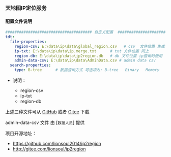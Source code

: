 ### 天地图IP定位服务

#### 配置文件说明

```yml
###################################### 自定义配置  #################################################
tdt:
  file-properties:
    region-csv: E:\data\ip\data\global_region.csv   # csv  文件位置 生成 ip2region.db文件使用
    ip-txt: E:\data\ip\data\ip.merge.txt      # txt 文件位置 同上
    region-db: E:\data\ip\data\ip2region.db   # db 文件位置 ip查询时使用
    admin-data-csv: E:\data\ip\data\AdminData.csv # admin data csv
  search-properties:
    type: B-tree      # 数据查询方式 可选项为: B-tree   Binary   Memory   默认 B-tree
```

- 说明：

    - region-csv
    - ip-txt
    - region-db
 
 上述三种文件可从 [GitHub](https://github.com/lionsoul2014/ip2region/tree/master/data)  或者 [Gitee](https://gitee.com/lionsoul/ip2region/tree/master/data) 下载
   
 admin-data-csv 文件 由 [`数据人员`] 提供
 
 项目开源地址：
 - https://github.com/lionsoul2014/ip2region
 - http://gitee.com/lionsoul/ip2region